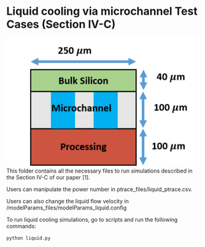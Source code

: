 # Liquid cooling via microchannel Test Cases (Section IV-C)
![](/image/chipstack.PNG)
This folder contains all the necessary files to run simulations described in the Section IV-C of our paper [1].

Users can manipulate the power number in ptrace_files/liquid_ptrace.csv. 

Users can also change the liquid flow velocity in /modelParams_files/modelParams_liquid.config

To run liquid cooling simulations, go to scripts and run the following commands:
```python
python liquid.py
```
